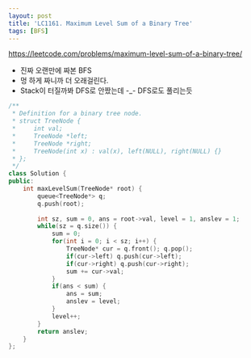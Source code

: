 ```yaml
---
layout: post
title: 'LC1161. Maximum Level Sum of a Binary Tree'
tags: [BFS]
---
```


<https://leetcode.com/problems/maximum-level-sum-of-a-binary-tree/>

- 진짜 오랜만에 짜본 BFS
- 멍 하게 짜니까 더 오래걸린다.
- Stack이 터질까봐 DFS로 안짰는데 -_- DFS로도 풀리는듯

```c++
/**
 * Definition for a binary tree node.
 * struct TreeNode {
 *     int val;
 *     TreeNode *left;
 *     TreeNode *right;
 *     TreeNode(int x) : val(x), left(NULL), right(NULL) {}
 * };
 */
class Solution {
public:
    int maxLevelSum(TreeNode* root) {
        queue<TreeNode*> q;
        q.push(root);
        
        int sz, sum = 0, ans = root->val, level = 1, anslev = 1;
        while(sz = q.size()) {
            sum = 0;
            for(int i = 0; i < sz; i++) {
                TreeNode* cur = q.front(); q.pop();
                if(cur->left) q.push(cur->left);
                if(cur->right) q.push(cur->right);
                sum += cur->val;
            }
            if(ans < sum) {
                ans = sum;
                anslev = level;
            }
            level++;
        }
        return anslev;
    }
};
```